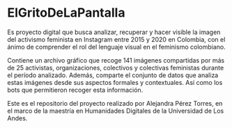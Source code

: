 # ElGritoDeLaPantalla

Es proyecto digital que busca analizar, recuperar y hacer visible la imagen del activismo feminista en Instagram entre 2015 y 2020 en Colombia, con el ánimo de comprender el rol del lenguaje visual en el feminismo colombiano.

Contiene un archivo gráfico que recoge 141 imágenes compartidas por más de 25 activistas, organizaciones, colectivos y colectivas feministas durante el período analizado. Además, comparte el conjunto de datos que analiza estas imágenes desde sus aspectos formales y contextuales. Así como los bots que permitieron recoger esta información. 

Este es el repositorio del proyecto realizado por Alejandra Pérez Torres, en el marco de la maestría en Humanidades Digitales de la Universidad de Los Andes.

